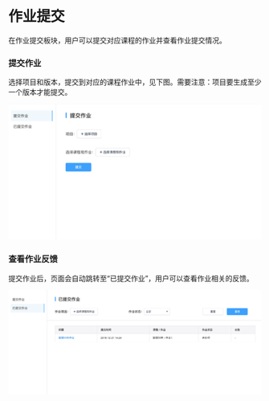 # 作业提交
在作业提交板块，用户可以提交对应课程的作业并查看作业提交情况。

### 提交作业
选择项目和版本，提交到对应的课程作业中，见下图。需要注意：项目要生成至少一个版本才能提交。

![image description](/image/upload_assignment.png)

### 查看作业反馈
提交作业后，页面会自动跳转至“已提交作业”，用户可以查看作业相关的反馈。

![image description](/image/check_assignment.png)

